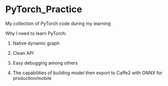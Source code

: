 # PyTorch_Practice
My collection of PyTorch code during my learning

Why I need to learn PyTorch:

1. Native dynamic graph

2. Clean API

3. Easy debugging among others

4. The capabilities of building model then export to Caffe2 with ONNX for production/mobile
